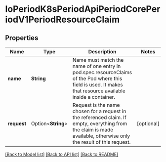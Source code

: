 # IoPeriodK8sPeriodApiPeriodCorePeriodV1PeriodResourceClaim

## Properties

Name | Type | Description | Notes
------------ | ------------- | ------------- | -------------
**name** | **String** | Name must match the name of one entry in pod.spec.resourceClaims of the Pod where this field is used. It makes that resource available inside a container. | 
**request** | Option<**String**> | Request is the name chosen for a request in the referenced claim. If empty, everything from the claim is made available, otherwise only the result of this request. | [optional]

[[Back to Model list]](../README.md#documentation-for-models) [[Back to API list]](../README.md#documentation-for-api-endpoints) [[Back to README]](../README.md)


